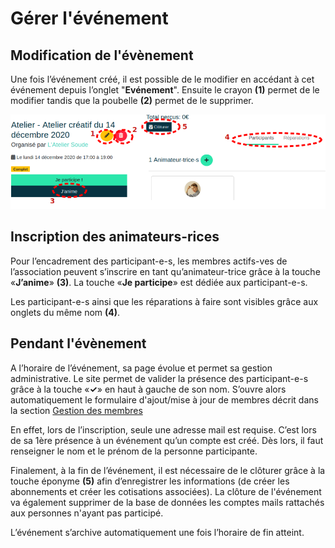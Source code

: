 # Gérer l'événement

## Modification de l'évènement

Une fois l’événement créé, il est possible de le modifier en accédant à cet événement depuis l’onglet "**Evénement**". Ensuite le crayon **(1)** permet de le modifier tandis que la poubelle **(2)** permet de le supprimer.

![Inscription sur l'évènement](../assets/InscriptionEv.png)

## Inscription des animateurs-rices

Pour l’encadrement des participant-e-s, les membres actifs-ves de l’association peuvent s’inscrire en tant qu’animateur-trice grâce à la touche «**J’anime**» **(3)**. La touche «**Je participe**» est dédiée aux participant-e-s.

Les participant-e-s ainsi que les réparations à faire sont visibles grâce aux onglets du même nom **(4)**.

## Pendant l'évènement

A l’horaire de l’événement, sa page évolue et permet sa gestion administrative. Le site permet de valider la présence des participant-e-s grâce à la touche «**✓**» en haut à gauche de son nom. S’ouvre alors automatiquement le formulaire d'ajout/mise à jour de membres décrit dans la section [Gestion des membres](../organization/members.md)

En effet, lors de l’inscription, seule une adresse mail est requise. C’est lors de sa 1ère présence à un événement qu’un compte est créé. Dès lors, il faut renseigner le nom et le prénom de la personne participante.

Finalement, à la fin de l’événement, il est nécessaire de le clôturer grâce à la touche éponyme **(5)** afin d’enregistrer les informations (de créer les abonnements et créer les cotisations associées). La clôture de l'événement va également supprimer de la base de données les comptes mails rattachés aux personnes n'ayant pas participé.

L’événement s’archive automatiquement une fois l’horaire de fin atteint.
